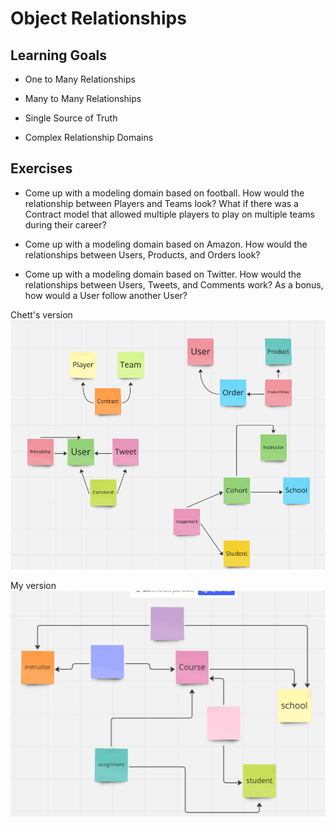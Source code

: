 # Object Relationships

## Learning Goals

- One to Many Relationships

- Many to Many Relationships

- Single Source of Truth

- Complex Relationship Domains

## Exercises

- Come up with a modeling domain based on football. How would the relationship between Players and Teams look? What if there was a Contract model that allowed multiple players to play on multiple teams during their career?

- Come up with a modeling domain based on Amazon. How would the relationships between Users, Products, and Orders look?

- Come up with a modeling domain based on Twitter. How would the relationships between Users, Tweets, and Comments work? As a bonus, how would a User follow another User?

Chett's version
![Alt text](examples-1.png)


My version
![Alt text](image.png)

